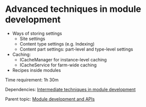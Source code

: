 # Advanced techniques in module development



- Ways of storing settings
	- Site settings
	- Content type settings (e.g. Indexing)
	- Content part settings: part-level and type-level settings
- Caching:
	- ICacheManager for instance-level caching
	- ICacheService for farm-wide caching
- Recipes inside modules

Time requirement: 1h 30m

Dependencies: [Intermediate techniques in module development](IntermediateTechniquesInModuleDevelopment)

Parent topic: [Module development and APIs](./)